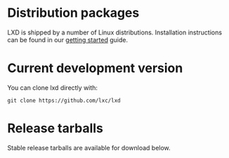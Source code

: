 # Distribution packages
LXD is shipped by a number of Linux distributions.
Installation instructions can be found in our [getting started](/lxd/getting-started-cli/) guide.

# Current development version
You can clone lxd directly with:

    git clone https://github.com/lxc/lxd

# Release tarballs
Stable release tarballs are available for download below.

